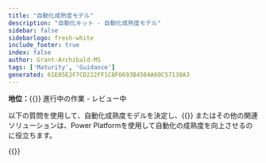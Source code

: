 ```yaml
---
title: "自動化成熟度モデル"
description: "自動化キット - 自動化成熟度モデル"
sidebar: false
sidebarlogo: fresh-white
include_footer: true
index: false
author: Grant-Archibald-MS
tags: ['Maturity', 'Guidance']
generated: 61E85E2F7CD222FF1C8F6693B4504A60C57130A3
---
```


**地位：**{{<externalImage src="https://github.githubassets.com/images/icons/emoji/unicode/1f6a7.png" size="16x16" text="Construction Icon">}} 進行中の作業 - レビュー中

以下の質問を使用して、自動化成熟度モデルを決定し、{{<product-name>}} またはその他の関連ソリューションは、Power Platformを使用して自動化の成熟度を向上させるのに役立ちます。

{{<questions name="/content/ja/automation-maturity-model.json" completed="" showNavigationButtons="false" locale="ja">}}
